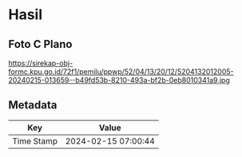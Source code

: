 # Hasil

## Foto C Plano

https://sirekap-obj-formc.kpu.go.id/72f1/pemilu/ppwp/52/04/13/20/12/5204132012005-20240215-013659--b49fd53b-8210-493a-bf2b-0eb8010341a9.jpg


## Metadata

| Key        | Value               |
| ---------- | ------------------- |
| Time Stamp | 2024-02-15 07:00:44 |



